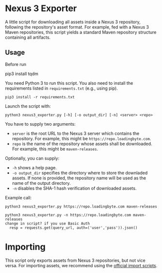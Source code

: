 # Nexus 3 Exporter

A little script for downloading all assets inside a Nexus 3 repository, following the repository's asset format.
For example, fed with a Nexus 3 Maven repositories, this script yields a standard Maven repository structure containing all artifacts.

## Usage
Before run

pip3 install tqdm

You need Python 3 to run this script. You also need to install the requirements listed in `requirements.txt` (e.g., using pip).

`pip3 install -r requirements.txt`

Launch the script with:

    python3 nexus3_exporter.py [-h] [-o output_dir] [-n] <server> <repo>

You have to supply two arguments:

* `server` is the root URL to the Nexus 3 server which contains the repository. For example, this might be `https://repo.loadingbyte.com`.
* `repo` is the name of the repository whose assets shall be downloaded. For example, this might be `maven-releases`.

Optionally, you can supply:

* `-h` shows a help page.
* `-o output_dir` specifies the directory where to store the downladed assets. If none is provided, the repository name will be used as the name of the output directory.
* `-n` disables the SHA-1 hash verification of downloaded assets.

Example call:

    python3 nexus3_exporter.py https://repo.loadingbyte.com maven-releases
    
    python3 nexus3_exporter.py -n https://repo.loadingbyte.com maven-releases
    change in script? if you use Basic Auth
      resp = requests.get(query_url, auth=('user','pass')).json()

# Importing

This script only exports assets from Nexus 3 repositories, but not vice versa.
For importing assets, we recommend using the [official import scripts](https://github.com/sonatype-nexus-community/nexus-repository-import-scripts).
